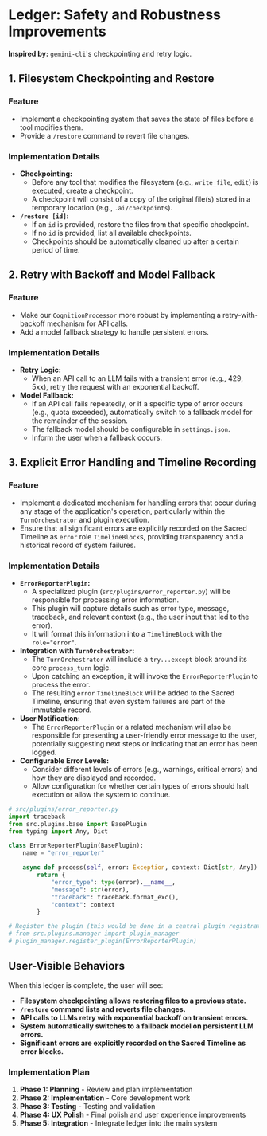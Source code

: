 # Ledger: Safety and Robustness Improvements

**Inspired by:** `gemini-cli`'s checkpointing and retry logic.

## 1. Filesystem Checkpointing and Restore

### Feature

- Implement a checkpointing system that saves the state of files before a tool modifies them.
- Provide a `/restore` command to revert file changes.

### Implementation Details

- **Checkpointing:**
    - Before any tool that modifies the filesystem (e.g., `write_file`, `edit`) is executed, create a checkpoint.
    - A checkpoint will consist of a copy of the original file(s) stored in a temporary location (e.g., `.ai/checkpoints`).
- **`/restore [id]`:**
    - If an `id` is provided, restore the files from that specific checkpoint.
    - If no `id` is provided, list all available checkpoints.
    - Checkpoints should be automatically cleaned up after a certain period of time.

## 2. Retry with Backoff and Model Fallback

### Feature

- Make our `CognitionProcessor` more robust by implementing a retry-with-backoff mechanism for API calls.
- Add a model fallback strategy to handle persistent errors.

### Implementation Details

- **Retry Logic:**
    - When an API call to an LLM fails with a transient error (e.g., 429, 5xx), retry the request with an exponential backoff.
- **Model Fallback:**
    - If an API call fails repeatedly, or if a specific type of error occurs (e.g., quota exceeded), automatically switch to a fallback model for the remainder of the session.
    - The fallback model should be configurable in `settings.json`.
    - Inform the user when a fallback occurs.

## 3. Explicit Error Handling and Timeline Recording

### Feature

- Implement a dedicated mechanism for handling errors that occur during any stage of the application's operation, particularly within the `TurnOrchestrator` and plugin execution.
- Ensure that all significant errors are explicitly recorded on the Sacred Timeline as `error` role `TimelineBlock`s, providing transparency and a historical record of system failures.

### Implementation Details

- **`ErrorReporterPlugin`:**
    - A specialized plugin (`src/plugins/error_reporter.py`) will be responsible for processing error information.
    - This plugin will capture details such as error type, message, traceback, and relevant context (e.g., the user input that led to the error).
    - It will format this information into a `TimelineBlock` with the `role="error"`.
- **Integration with `TurnOrchestrator`:**
    - The `TurnOrchestrator` will include a `try...except` block around its core `process_turn` logic.
    - Upon catching an exception, it will invoke the `ErrorReporterPlugin` to process the error.
    - The resulting `error` `TimelineBlock` will be added to the Sacred Timeline, ensuring that even system failures are part of the immutable record.
- **User Notification:**
    - The `ErrorReporterPlugin` or a related mechanism will also be responsible for presenting a user-friendly error message to the user, potentially suggesting next steps or indicating that an error has been logged.
- **Configurable Error Levels:**
    - Consider different levels of errors (e.g., warnings, critical errors) and how they are displayed and recorded.
    - Allow configuration for whether certain types of errors should halt execution or allow the system to continue.

```python
# src/plugins/error_reporter.py
import traceback
from src.plugins.base import BasePlugin
from typing import Any, Dict

class ErrorReporterPlugin(BasePlugin):
    name = "error_reporter"

    async def process(self, error: Exception, context: Dict[str, Any]) -> Dict[str, Any]:
        return {
            "error_type": type(error).__name__,
            "message": str(error),
            "traceback": traceback.format_exc(),
            "context": context
        }

# Register the plugin (this would be done in a central plugin registration area)
# from src.plugins.manager import plugin_manager
# plugin_manager.register_plugin(ErrorReporterPlugin)
```
## User-Visible Behaviors

When this ledger is complete, the user will see:

- **Filesystem checkpointing allows restoring files to a previous state.**
- **`/restore` command lists and reverts file changes.**
- **API calls to LLMs retry with exponential backoff on transient errors.**
- **System automatically switches to a fallback model on persistent LLM errors.**
- **Significant errors are explicitly recorded on the Sacred Timeline as error blocks.**

### Implementation Plan
1. **Phase 1: Planning** - Review and plan implementation
2. **Phase 2: Implementation** - Core development work
3. **Phase 3: Testing** - Testing and validation
4. **Phase 4: UX Polish** - Final polish and user experience improvements
5. **Phase 5: Integration** - Integrate ledger into the main system
